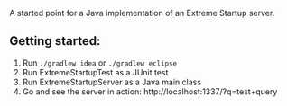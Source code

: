A started point for a Java implementation of an Extreme Startup server.

Getting started:
----------------

1. Run ``./gradlew idea`` or ``./gradlew eclipse``
2. Run ExtremeStartupTest as a JUnit test
3. Run ExtremeStartupServer as a Java main class
4. Go and see the server in action:
  http://localhost:1337/?q=test+query
